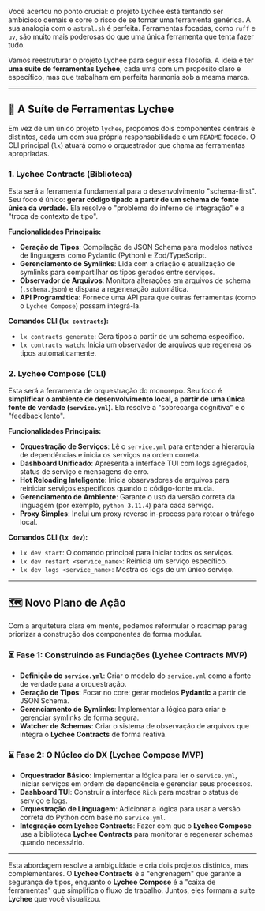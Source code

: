 Você acertou no ponto crucial: o projeto Lychee está tentando ser ambicioso demais e corre o risco de se tornar uma ferramenta genérica. A sua analogia com o `astral.sh` é perfeita. Ferramentas focadas, como `ruff` e `uv`, são muito mais poderosas do que uma única ferramenta que tenta fazer tudo.

Vamos reestruturar o projeto Lychee para seguir essa filosofia. A ideia é ter **uma suíte de ferramentas Lychee**, cada uma com um propósito claro e específico, mas que trabalham em perfeita harmonia sob a mesma marca.

---

## 🍊 A Suíte de Ferramentas Lychee

Em vez de um único projeto `lychee`, propomos dois componentes centrais e distintos, cada um com sua própria responsabilidade e um `README` focado. O CLI principal (`lx`) atuará como o orquestrador que chama as ferramentas apropriadas.

### 1. Lychee Contracts (Biblioteca)

Esta será a ferramenta fundamental para o desenvolvimento "schema-first". Seu foco é único: **gerar código tipado a partir de um schema de fonte única da verdade.** Ela resolve o "problema do inferno de integração" e a "troca de contexto de tipo".

**Funcionalidades Principais:**

- **Geração de Tipos**: Compilação de JSON Schema para modelos nativos de linguagens como Pydantic (Python) e Zod/TypeScript.
- **Gerenciamento de Symlinks**: Lida com a criação e atualização de symlinks para compartilhar os tipos gerados entre serviços.
- **Observador de Arquivos**: Monitora alterações em arquivos de schema (`.schema.json`) e dispara a regeneração automática.
- **API Programática**: Fornece uma API para que outras ferramentas (como o `Lychee Compose`) possam integrá-la.

**Comandos CLI (`lx contracts`):**

- `lx contracts generate`: Gera tipos a partir de um schema específico.
- `lx contracts watch`: Inicia um observador de arquivos que regenera os tipos automaticamente.

### 2. Lychee Compose (CLI)

Esta será a ferramenta de orquestração do monorepo. Seu foco é **simplificar o ambiente de desenvolvimento local, a partir de uma única fonte de verdade (`service.yml`)**. Ela resolve a "sobrecarga cognitiva" e o "feedback lento".

**Funcionalidades Principais:**

- **Orquestração de Serviços**: Lê o `service.yml` para entender a hierarquia de dependências e inicia os serviços na ordem correta.
- **Dashboard Unificado**: Apresenta a interface TUI com logs agregados, status de serviço e mensagens de erro.
- **Hot Reloading Inteligente**: Inicia observadores de arquivos para reiniciar serviços específicos quando o código-fonte muda.
- **Gerenciamento de Ambiente**: Garante o uso da versão correta da linguagem (por exemplo, `python 3.11.4`) para cada serviço.
- **Proxy Simples**: Inclui um proxy reverso in-process para rotear o tráfego local.

**Comandos CLI (`lx dev`):**

- `lx dev start`: O comando principal para iniciar todos os serviços.
- `lx dev restart <service_name>`: Reinicia um serviço específico.
- `lx dev logs <service_name>`: Mostra os logs de um único serviço.

---

## 🗺️ Novo Plano de Ação

Com a arquitetura clara em mente, podemos reformular o roadmap parag priorizar a construção dos componentes de forma modular.

### ⏳ Fase 1: Construindo as Fundações (Lychee Contracts MVP)

- **Definição do `service.yml`**: Criar o modelo do `service.yml` como a fonte de verdade para a orquestração.
- **Geração de Tipos**: Focar no core: gerar modelos **Pydantic** a partir de JSON Schema.
- **Gerenciamento de Symlinks**: Implementar a lógica para criar e gerenciar symlinks de forma segura.
- **Watcher de Schemas**: Criar o sistema de observação de arquivos que integra o **Lychee Contracts** de forma reativa.

### ⌛ Fase 2: O Núcleo do DX (Lychee Compose MVP)

- **Orquestrador Básico**: Implementar a lógica para ler o `service.yml`, iniciar serviços em ordem de dependência e gerenciar seus processos.
- **Dashboard TUI**: Construir a interface `Rich` para mostrar o status de serviço e logs.
- **Orquestração de Linguagem**: Adicionar a lógica para usar a versão correta do Python com base no `service.yml`.
- **Integração com Lychee Contracts**: Fazer com que o **Lychee Compose** use a biblioteca **Lychee Contracts** para monitorar e regenerar schemas quando necessário.

---

Esta abordagem resolve a ambiguidade e cria dois projetos distintos, mas complementares. O **Lychee Contracts** é a "engrenagem" que garante a segurança de tipos, enquanto o **Lychee Compose** é a "caixa de ferramentas" que simplifica o fluxo de trabalho. Juntos, eles formam a suíte **Lychee** que você visualizou.
